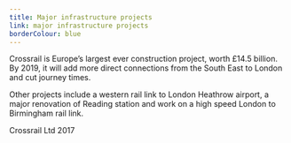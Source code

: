 ```yaml
---
title: Major infrastructure projects
link: major infrastructure projects
borderColour: blue
---
```

Crossrail is Europe’s largest ever construction project, worth £14.5 billion. By 2019, it will add more direct connections from the South East to London and cut journey times.


Other projects include a western rail link to London Heathrow airport, a major renovation of Reading station and work on a high speed London to Birmingham rail link.  
<div class="region--small-text"><p>Crossrail Ltd 2017</p></div>